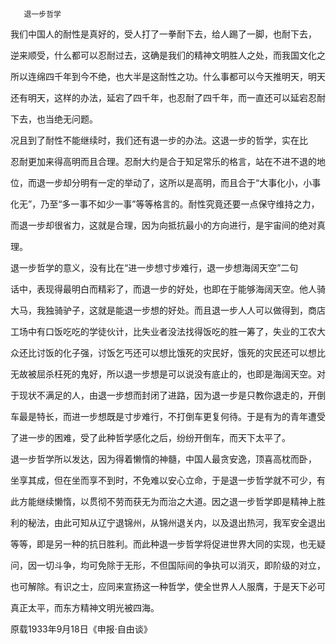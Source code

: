        退一步哲学 

   我们中国人的耐性是真好的，受人打了一拳耐下去，给人踢了一脚，也耐下去，

 逆来顺受，什么都可以忍耐过去，这确是我们的精神文明胜人之处，而我国文化之

 所以连绵四千年到今不绝，也大半是这耐性之功。什么事都可以今天推明天，明天

 还有明天，这样的办法，延宕了四千年，也忍耐了四千年，而一直还可以延宕忍耐

 下去，也当绝无问题。

   况且到了耐性不能继续时，我们还有退一步的办法。这退一步的哲学，实在比

 忍耐更加来得高明而且合理。忍耐大约是合于知足常乐的格言，站在不进不退的地

 位，而退一步却分明有一定的举动了，这所以是高明，而且合于“大事化小，小事

 化无”，乃至“多一事不如少一事”等等格言的。耐性究竟还要一点保守维持之力，

 而退一步却很省力，这就是合理，因为向抵抗最小的方向进行，是宇宙间的绝对真

 理。

   退一步哲学的意义，没有比在“进一步想寸步难行，退一步想海阔天空”二句

 话中，表现得最明白而精彩了，而退一步的好处，也即在于能够海阔天空。他人骑

 大马，我独骑驴子，这就是能退一步想的好处。而且退一步人人可以做得到，商店

 工场中有口饭吃吃的学徒伙计，比失业者没法找得饭吃的胜一筹了，失业的工农大

 众还比讨饭的化子强，讨饭乞丐还可以想比饿死的灾民好，饿死的灾民还可以想比

 无故被屈杀枉死的鬼好，所以退一步想是可以说没有底止的，也即是海阔天空。对

 于现状不满足的人，由退一步想而封闭了进路，因为退一步是只教你退走的，开倒

 车最是特长，而进一步想既是寸步难行，不打倒车更复何待。于是有为的青年遭受

 了进一步的困难，受了此种哲学感化之后，纷纷开倒车，而天下太平了。

   退一步哲学所以发达，因为得着懒惰的神髓，中国人最贪安逸，顶喜高枕而卧，

 坐享其成，但在坐而享不到时，不免难以安心立命，于是退一步哲学就不可少，有

 此方能继续懒惰，以贯彻不劳而获无为而治之大道。因之退一步哲学即是精神上胜

 利的秘法，由此可知从辽宁退锦州，从锦州退关内，以及退出热河，我军安全退出

 等等，即是另一种的抗日胜利。而此种退一步哲学将促进世界大同的实现，也无疑

 问，因一切斗争，均可免除于无形，不但国际间的争执可以消灭，即阶级的对立，

 也可解除。有识之士，应同来宣扬这一种哲学，使全世界人人服膺，于是天下必可

 真正太平，而东方精神文明光被四海。

   原载1933年9月18日《申报·自由谈》


